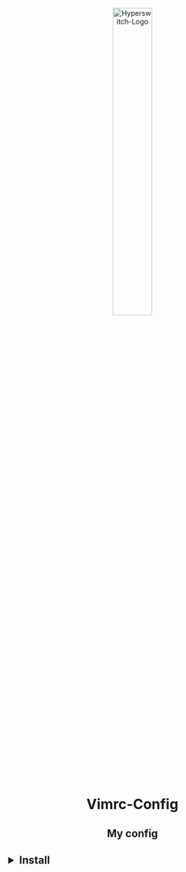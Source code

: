<p align="center">
  <img src="https://upload.wikimedia.org/wikipedia/commons/thumb/9/9f/Vimlogo.svg/1198px-Vimlogo.svg.png" alt="Hyperswitch-Logo" width="40%" />
</p>
<h1 align="center">Vimrc-Config</h1>
<h2 align="center">My config<h2>
<details>
<summary>Install</summary>

<h1>Linux</h1>

```sh
curl -fLo ~/.vimrc --create-dirs \
  https://raw.githubusercontent.com/Poco10x/vimrc-config/master/.vimrc
```

